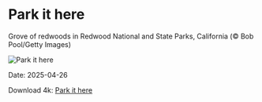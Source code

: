 # Park it here

Grove of redwoods in Redwood National and State Parks, California (© Bob Pool/Getty Images)

![Park it here](https://bing.com/th?id=OHR.RedwoodGrove_EN-US3412092024_UHD.jpg&rf=LaDigue_UHD.jpg&pid=hp&w=1024&h=576&rs=1&c=4)

Date: 2025-04-26

Download 4k: [Park it here](https://bing.com/th?id=OHR.RedwoodGrove_EN-US3412092024_UHD.jpg&rf=LaDigue_UHD.jpg&pid=hp&w=3840&h=2160&rs=1&c=4)

